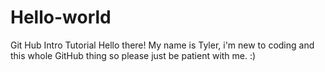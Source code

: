 # Hello-world
Git Hub Intro Tutorial 
Hello there! My name is Tyler, i'm new to coding and this whole GitHub thing so please just be patient with me. :)
